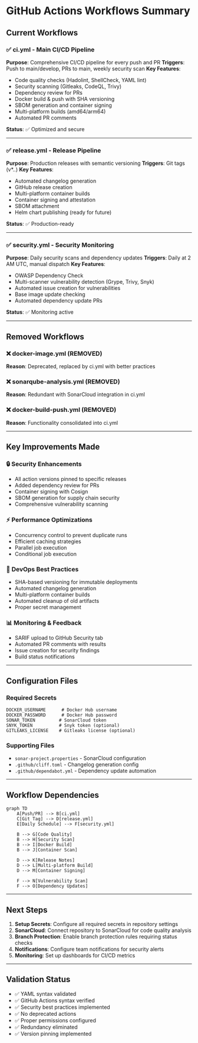 # GitHub Actions Workflows Summary

## Current Workflows

### ✅ **ci.yml** - Main CI/CD Pipeline
**Purpose**: Comprehensive CI/CD pipeline for every push and PR
**Triggers**: Push to main/develop, PRs to main, weekly security scan
**Key Features**:
- Code quality checks (Hadolint, ShellCheck, YAML lint)
- Security scanning (Gitleaks, CodeQL, Trivy)
- Dependency review for PRs
- Docker build & push with SHA versioning
- SBOM generation and container signing
- Multi-platform builds (amd64/arm64)
- Automated PR comments

**Status**: ✅ Optimized and secure

---

### ✅ **release.yml** - Release Pipeline
**Purpose**: Production releases with semantic versioning
**Triggers**: Git tags (v*.*.*)
**Key Features**:
- Automated changelog generation
- GitHub release creation
- Multi-platform container builds
- Container signing and attestation
- SBOM attachment
- Helm chart publishing (ready for future)

**Status**: ✅ Production-ready

---

### ✅ **security.yml** - Security Monitoring
**Purpose**: Daily security scans and dependency updates
**Triggers**: Daily at 2 AM UTC, manual dispatch
**Key Features**:
- OWASP Dependency Check
- Multi-scanner vulnerability detection (Grype, Trivy, Snyk)
- Automated issue creation for vulnerabilities
- Base image update checking
- Automated dependency update PRs

**Status**: ✅ Monitoring active

---

## Removed Workflows

### ❌ **docker-image.yml** (REMOVED)
**Reason**: Deprecated, replaced by ci.yml with better practices

### ❌ **sonarqube-analysis.yml** (REMOVED)
**Reason**: Redundant with SonarCloud integration in ci.yml

### ❌ **docker-build-push.yml** (REMOVED)
**Reason**: Functionality consolidated into ci.yml

---

## Key Improvements Made

### 🔒 **Security Enhancements**
- All action versions pinned to specific releases
- Added dependency review for PRs
- Container signing with Cosign
- SBOM generation for supply chain security
- Comprehensive vulnerability scanning

### ⚡ **Performance Optimizations**
- Concurrency control to prevent duplicate runs
- Efficient caching strategies
- Parallel job execution
- Conditional job execution

### 🎯 **DevOps Best Practices**
- SHA-based versioning for immutable deployments
- Automated changelog generation
- Multi-platform container builds
- Automated cleanup of old artifacts
- Proper secret management

### 📊 **Monitoring & Feedback**
- SARIF upload to GitHub Security tab
- Automated PR comments with results
- Issue creation for security findings
- Build status notifications

---

## Configuration Files

### Required Secrets
```
DOCKER_USERNAME      # Docker Hub username
DOCKER_PASSWORD      # Docker Hub password
SONAR_TOKEN         # SonarCloud token
SNYK_TOKEN          # Snyk token (optional)
GITLEAKS_LICENSE    # Gitleaks license (optional)
```

### Supporting Files
- `sonar-project.properties` - SonarCloud configuration
- `.github/cliff.toml` - Changelog generation config
- `.github/dependabot.yml` - Dependency update automation

---

## Workflow Dependencies

```mermaid
graph TD
    A[Push/PR] --> B[ci.yml]
    C[Git Tag] --> D[release.yml]
    E[Daily Schedule] --> F[security.yml]
    
    B --> G[Code Quality]
    B --> H[Security Scan]
    B --> I[Docker Build]
    B --> J[Container Scan]
    
    D --> K[Release Notes]
    D --> L[Multi-platform Build]
    D --> M[Container Signing]
    
    F --> N[Vulnerability Scan]
    F --> O[Dependency Updates]
```

---

## Next Steps

1. **Setup Secrets**: Configure all required secrets in repository settings
2. **SonarCloud**: Connect repository to SonarCloud for code quality analysis
3. **Branch Protection**: Enable branch protection rules requiring status checks
4. **Notifications**: Configure team notifications for security alerts
5. **Monitoring**: Set up dashboards for CI/CD metrics

---

## Validation Status

- ✅ YAML syntax validated
- ✅ GitHub Actions syntax verified
- ✅ Security best practices implemented
- ✅ No deprecated actions
- ✅ Proper permissions configured
- ✅ Redundancy eliminated
- ✅ Version pinning implemented
